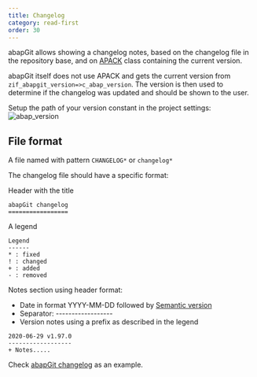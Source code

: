 ```yaml
---
title: Changelog
category: read-first
order: 30
---
```


abapGit allows showing a changelog notes, based on the changelog file in the repository base, and on [APACK](/user-guide/reference/apack.md) class containing the current version.

abapGit itself does not use APACK and gets the current version from `zif_abapgit_version=>c_abap_version`. The version is then used to determine if the changelog was updated and should be shown to the user. 

Setup the path of your version constant in the project settings: <br>
![abap_version](/img/version_setup.png)


## File format ##

A file named with pattern `CHANGELOG*` or `changelog*`

The changelog file should have a specific format:

Header with the title

```
abapGit changelog
=================
```

A legend

```
Legend
------
* : fixed
! : changed
+ : added
- : removed
```

Notes section using header format:

* Date in format YYYY-MM-DD followed by [Semantic version](https://semver.org/)
* Separator: ------------------
* Version notes using a prefix as described in the legend

```
2020-06-29 v1.97.0
------------------
+ Notes.....
```

Check [abapGit changelog](https://github.com/abapGit/abapGit/blob/main/changelog.txt) as an example.
